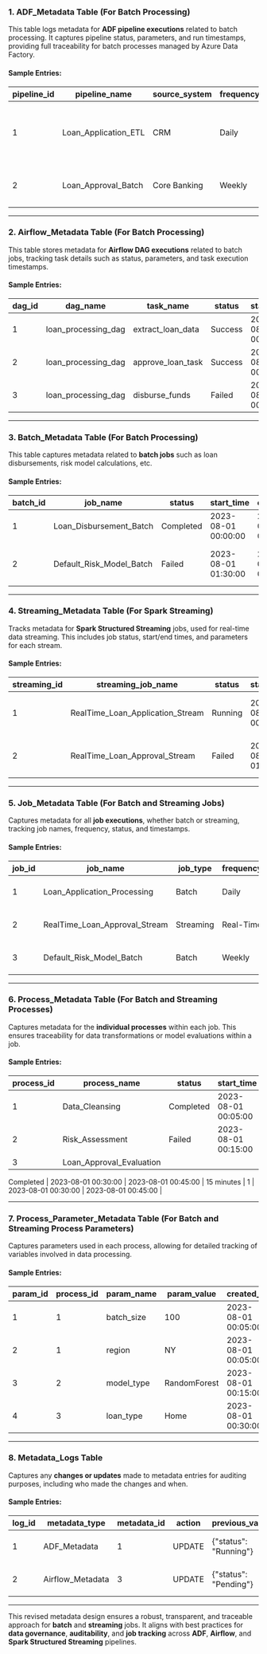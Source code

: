 ### **1. ADF\_Metadata Table (For Batch Processing)**

This table logs metadata for **ADF pipeline executions** related to batch processing. It captures pipeline status, parameters, and run timestamps, providing full traceability for batch processes managed by Azure Data Factory.

#### Sample Entries:

| **pipeline\_id** | **pipeline\_name**     | **source\_system** | **frequency** | **start\_time**     | **end\_time**       | **status** | **last\_run\_status** | **parameters**                                           | **created\_at**     | **updated\_at**     |
| ---------------- | ---------------------- | ------------------ | ------------- | ------------------- | ------------------- | ---------- | --------------------- | -------------------------------------------------------- | ------------------- | ------------------- |
| 1                | Loan\_Application\_ETL | CRM                | Daily         | 2023-08-01 00:00:00 | 2023-08-01 00:30:00 | Completed  | Success               | {"start\_date": "2023-08-01", "end\_date": "2023-08-01"} | 2023-08-01 00:00:00 | 2023-08-01 00:30:00 |
| 2                | Loan\_Approval\_Batch  | Core Banking       | Weekly        | 2023-08-01 01:00:00 | 2023-08-01 01:45:00 | Completed  | Success               | {"batch\_size": "500", "process\_type": "Incremental"}   | 2023-08-01 01:00:00 | 2023-08-01 01:45:00 |

---

### **2. Airflow\_Metadata Table (For Batch Processing)**

This table stores metadata for **Airflow DAG executions** related to batch jobs, tracking task details such as status, parameters, and task execution timestamps.

#### Sample Entries:

| **dag\_id** | **dag\_name**         | **task\_name**      | **status** | **start\_time**     | **end\_time**       | **execution\_time** | **parameters**                                   | **job\_id** | **created\_at**     | **updated\_at**     |
| ----------- | --------------------- | ------------------- | ---------- | ------------------- | ------------------- | ------------------- | ------------------------------------------------ | ----------- | ------------------- | ------------------- |
| 1           | loan\_processing\_dag | extract\_loan\_data | Success    | 2023-08-01 00:05:00 | 2023-08-01 00:15:00 | 10 minutes          | {"source": "CRM", "date\_range": "2023-08-01"}   | 1           | 2023-08-01 00:05:00 | 2023-08-01 00:15:00 |
| 2           | loan\_processing\_dag | approve\_loan\_task | Success    | 2023-08-01 00:15:00 | 2023-08-01 00:30:00 | 15 minutes          | {"approval\_threshold": "50000", "region": "NY"} | 1           | 2023-08-01 00:15:00 | 2023-08-01 00:30:00 |
| 3           | loan\_processing\_dag | disburse\_funds     | Failed     | 2023-08-01 00:30:00 | 2023-08-01 00:40:00 | 10 minutes          | {"loan\_type": "Home", "amount": "100000"}       | 2           | 2023-08-01 00:30:00 | 2023-08-01 00:40:00 |

---

### **3. Batch\_Metadata Table (For Batch Processing)**

This table captures metadata related to **batch jobs** such as loan disbursements, risk model calculations, etc.

#### Sample Entries:

| **batch\_id** | **job\_name**               | **status** | **start\_time**     | **end\_time**       | **execution\_time** | **parameters**                                           | **created\_at**     | **updated\_at**     |
| ------------- | --------------------------- | ---------- | ------------------- | ------------------- | ------------------- | -------------------------------------------------------- | ------------------- | ------------------- |
| 1             | Loan\_Disbursement\_Batch   | Completed  | 2023-08-01 00:00:00 | 2023-08-01 01:00:00 | 1 hour              | {"batch\_size": "100", "region": "NY"}                   | 2023-08-01 00:00:00 | 2023-08-01 01:00:00 |
| 2             | Default\_Risk\_Model\_Batch | Failed     | 2023-08-01 01:30:00 | 2023-08-01 02:15:00 | 45 minutes          | {"model\_type": "RandomForest", "dataset": "loan\_data"} | 2023-08-01 01:30:00 | 2023-08-01 02:15:00 |

---

### **4. Streaming\_Metadata Table (For Spark Streaming)**

Tracks metadata for **Spark Structured Streaming** jobs, used for real-time data streaming. This includes job status, start/end times, and parameters for each stream.

#### Sample Entries:

| **streaming\_id** | **streaming\_job\_name**            | **status** | **start\_time**     | **end\_time**       | **duration** | **parameters**                                                                                            | **created\_at**     | **updated\_at**     |
| ----------------- | ----------------------------------- | ---------- | ------------------- | ------------------- | ------------ | --------------------------------------------------------------------------------------------------------- | ------------------- | ------------------- |
| 1                 | RealTime\_Loan\_Application\_Stream | Running    | 2023-08-01 00:00:00 | NULL                | Ongoing      | {"source": "Kafka", "topic": "loan\_applications", "checkpoint\_location": "/mnt/checkpoints/loan\_app"}  | 2023-08-01 00:00:00 | NULL                |
| 2                 | RealTime\_Loan\_Approval\_Stream    | Failed     | 2023-08-01 01:00:00 | 2023-08-01 01:15:00 | 15 minutes   | {"source": "Kafka", "topic": "loan\_approvals", "checkpoint\_location": "/mnt/checkpoints/loan\_approve"} | 2023-08-01 01:00:00 | 2023-08-01 01:15:00 |

---

### **5. Job\_Metadata Table (For Batch and Streaming Jobs)**

Captures metadata for all **job executions**, whether batch or streaming, tracking job names, frequency, status, and timestamps.

#### Sample Entries:

| **job\_id** | **job\_name**                    | **job\_type** | **frequency** | **status** | **start\_time**     | **end\_time**       | **created\_at**     | **updated\_at**     |
| ----------- | -------------------------------- | ------------- | ------------- | ---------- | ------------------- | ------------------- | ------------------- | ------------------- |
| 1           | Loan\_Application\_Processing    | Batch         | Daily         | Completed  | 2023-08-01 00:00:00 | 2023-08-01 01:00:00 | 2023-08-01 00:00:00 | 2023-08-01 01:00:00 |
| 2           | RealTime\_Loan\_Approval\_Stream | Streaming     | Real-Time     | Running    | 2023-08-01 00:00:00 | NULL                | 2023-08-01 00:00:00 | NULL                |
| 3           | Default\_Risk\_Model\_Batch      | Batch         | Weekly        | Failed     | 2023-08-01 01:30:00 | 2023-08-01 02:15:00 | 2023-08-01 01:30:00 | 2023-08-01 02:15:00 |

---

### **6. Process\_Metadata Table (For Batch and Streaming Processes)**

Captures metadata for the **individual processes** within each job. This ensures traceability for data transformations or model evaluations within a job.

#### Sample Entries:

| **process\_id** | **process\_name**          | **status** | **start\_time**     | **end\_time**       | **execution\_time** | **job\_id** | **created\_at**     | **updated\_at**     |
| --------------- | -------------------------- | ---------- | ------------------- | ------------------- | ------------------- | ----------- | ------------------- | ------------------- |
| 1               | Data\_Cleansing            | Completed  | 2023-08-01 00:05:00 | 2023-08-01 00:15:00 | 10 minutes          | 1           | 2023-08-01 00:05:00 | 2023-08-01 00:15:00 |
| 2               | Risk\_Assessment           | Failed     | 2023-08-01 00:15:00 | 2023-08-01 00:30:00 | 15 minutes          | 1           | 2023-08-01 00:15:00 | 2023-08-01 00:30:00 |
| 3               | Loan\_Approval\_Evaluation |            |                     |                     |                     |             |                     |                     |


Completed  | 2023-08-01 00:30:00 | 2023-08-01 00:45:00 | 15 minutes         | 1           | 2023-08-01 00:30:00 | 2023-08-01 00:45:00 |

---

### **7. Process\_Parameter\_Metadata Table (For Batch and Streaming Process Parameters)**

Captures parameters used in each process, allowing for detailed tracking of variables involved in data processing.

#### Sample Entries:

| **param\_id** | **process\_id** | **param\_name** | **param\_value** | **created\_at**     | **updated\_at**     |
| ------------- | --------------- | --------------- | ---------------- | ------------------- | ------------------- |
| 1             | 1               | batch\_size     | 100              | 2023-08-01 00:05:00 | 2023-08-01 00:15:00 |
| 2             | 1               | region          | NY               | 2023-08-01 00:05:00 | 2023-08-01 00:15:00 |
| 3             | 2               | model\_type     | RandomForest     | 2023-08-01 00:15:00 | 2023-08-01 00:30:00 |
| 4             | 3               | loan\_type      | Home             | 2023-08-01 00:30:00 | 2023-08-01 00:45:00 |

---

### **8. Metadata\_Logs Table**

Captures any **changes or updates** made to metadata entries for auditing purposes, including who made the changes and when.

#### Sample Entries:

| **log\_id** | **metadata\_type** | **metadata\_id** | **action** | **previous\_value**   | **new\_value**          | **updated\_by** | **updated\_at**     |
| ----------- | ------------------ | ---------------- | ---------- | --------------------- | ----------------------- | --------------- | ------------------- |
| 1           | ADF\_Metadata      | 1                | UPDATE     | {"status": "Running"} | {"status": "Completed"} | admin           | 2023-08-01 01:00:00 |
| 2           | Airflow\_Metadata  | 3                | UPDATE     | {"status": "Pending"} | {"status": "Failed"}    | user2           | 2023-08-01 00:40:00 |

---

This revised metadata design ensures a robust, transparent, and traceable approach for **batch** and **streaming** jobs. It aligns with best practices for **data governance**, **auditability**, and **job tracking** across **ADF**, **Airflow**, and **Spark Structured Streaming** pipelines.
